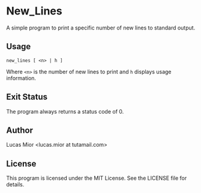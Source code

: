 # New_Lines

A simple program to print a specific number of new lines to standard output. 

## Usage
```
new_lines [ <n> | h ]
```

Where `<n>` is the number of new lines to print and `h` displays usage information.

## Exit Status

The program always returns a status code of 0.

## Author

Lucas Mior   <lucas.mior at tutamail.com>

## License

This program is licensed under the MIT License. See the LICENSE file for details.
